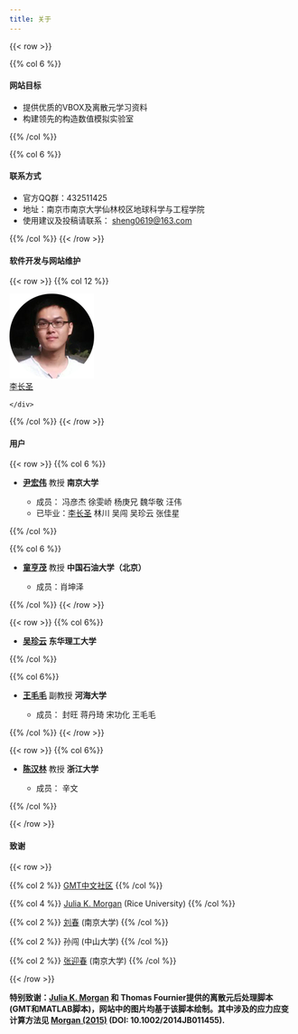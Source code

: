 ```yaml
---
title: 关于
---
```




{{< row >}}

{{% col 6 %}}
#### 网站目标

 - 提供优质的VBOX及离散元学习资料
 - 构建领先的构造数值模拟实验室 


{{% /col %}}

{{% col 6 %}}
#### 联系方式

 - 官方QQ群：432511425 
 - 地址：南京市南京大学仙林校区地球科学与工程学院
 - 使用建议及投稿请联系： [sheng0619@163.com](mailto:sheng0619@163.com)
 
{{% /col %}}
{{< /row >}}


#### 软件开发与网站维护
{{< row >}}
{{% col 12 %}}
<div class="row author-list">
	<div class="col-xs-6 col-sm-3 col-md-2 col-lg-2">
		<a href="/about/lichangsheng/" >
			<img src="/about/lichangsheng/LiChangSheng.png" alt="李长圣" class="img-circle" >
			<div class="author-name"> 李长圣</div>
		</a>
		
	</div> 
</div>
{{% /col %}}
{{< /row >}}


#### 用户
{{< row >}}
{{% col 6 %}}

- [**尹宏伟**](http://es.nju.edu.cn/yhw/list.htm) 教授 **南京大学**

	- 成员： 冯彦杰 徐雯峤 杨庚兄 魏华敬 汪伟 
	- 已毕业：[李长圣](/about/lichangsheng/) 林川 吴闯 吴珍云 张佳星 

{{% /col %}}

{{% col 6 %}}

- [**童亨茂**](http://www.cup.edu.cn/geosci/szdw/jiaoshou/50739.htm) 教授 **中国石油大学（北京）**

	- 成员：肖坤泽

{{% /col %}}
{{< /row >}}

{{< row >}}
{{% col 6%}}

- [**吴珍云**](/about/wuzhenyun/) **东华理工大学**

{{% /col %}}

{{% col 6%}}

- [**王毛毛**](http://hyxy.hhu.edu.cn/2016/0622/c8640a104824/page.htm) 副教授 **河海大学**

	- 成员： 封旺 蒋丹琦 宋功化 王毛毛 

{{% /col %}}
{{< /row >}}


{{< row >}}
{{% col 6%}}

- [**陈汉林**](/about/wuzhenyun/) 教授 **浙江大学**

	- 成员： 辛文 

{{% /col %}}


{{< /row >}}


#### 致谢
{{< row >}}

{{% col 2 %}}
[GMT中文社区](https://gmt-china.org/)
{{% /col %}}

{{% col 4 %}}
[Julia K. Morgan](https://earthscience.rice.edu/directory/user/100) (Rice University)
{{% /col %}}

{{% col 2 %}}
[刘春](http://es.nju.edu.cn/lc/list.htm) (南京大学)
{{% /col %}}

{{% col 2 %}}
孙闯 (中山大学)
{{% /col %}}

{{% col 2 %}}
[张迎春](https://github.com/riddlezyc/) (南京大学)
{{% /col %}}

{{< /row >}}

**特别致谢：[Julia K. Morgan](https://earthscience.rice.edu/directory/user/100) 和 Thomas Fournier提供的离散元后处理脚本(GMT和MATLAB脚本)，网站中的图片均基于该脚本绘制。其中涉及的应力应变计算方法见 [Morgan (2015)](http://onlinelibrary.wiley.com/doi/10.1002/2014JB011455/full) (DOI: 10.1002/2014JB011455).**
